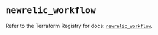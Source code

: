 # `newrelic_workflow`

Refer to the Terraform Registry for docs: [`newrelic_workflow`](https://registry.terraform.io/providers/newrelic/newrelic/3.42.1/docs/resources/workflow).
